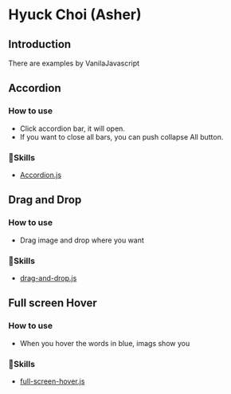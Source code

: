 # **Hyuck Choi** (Asher)

## Introduction

There are examples by VanilaJavascript

## Accordion

### How to use

- Click accordion bar, it will open.
- If you want to close all bars, you can push collapse All button.

### 🔭Skills

- [Accordion.js](https://github.com/woosi8/js_compilation/blob/master/Examples/accodion.js)

## Drag and Drop

### How to use

- Drag image and drop where you want

### 🔭Skills

- [drag-and-drop.js](https://github.com/woosi8/js_compilation/blob/master/Examples/drag-and-drop.js)

## Full screen Hover

### How to use

- When you hover the words in blue, imags show you

### 🔭Skills

- [full-screen-hover.js](https://github.com/woosi8/js_compilation/blob/master/Examples/full-screen-hover.js)
